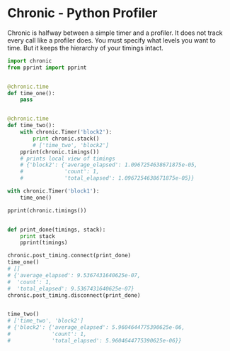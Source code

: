 Chronic - Python Profiler
=========================

Chronic is halfway between a simple timer and a profiler.  It does not track every call like a profiler does.  You must specify what levels you want to time.  But it keeps the hierarchy of your timings intact.

```python
import chronic
from pprint import pprint


@chronic.time
def time_one():
    pass


@chronic.time
def time_two():
    with chronic.Timer('block2'):
        print chronic.stack()
        # ['time_two', 'block2']
    pprint(chronic.timings())
    # prints local view of timings
    # {'block2': {'average_elapsed': 1.0967254638671875e-05,
    #             'count': 1,
    #             'total_elapsed': 1.0967254638671875e-05}}

with chronic.Timer('block1'):
    time_one()

pprint(chronic.timings())


def print_done(timings, stack):
    print stack
    pprint(timings)

chronic.post_timing.connect(print_done)
time_one()
# []
# {'average_elapsed': 9.5367431640625e-07,
#  'count': 1,
#  'total_elapsed': 9.5367431640625e-07}
chronic.post_timing.disconnect(print_done)


time_two()
# ['time_two', 'block2']
# {'block2': {'average_elapsed': 5.9604644775390625e-06,
#             'count': 1,
#             'total_elapsed': 5.9604644775390625e-06}}
```
